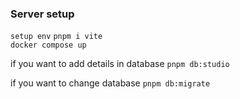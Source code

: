 ### Server setup
`setup env`
`pnpm i vite`  
`docker compose up` 

if you want to add details in database 
`pnpm db:studio`

if you want to change database
`pnpm db:migrate`
